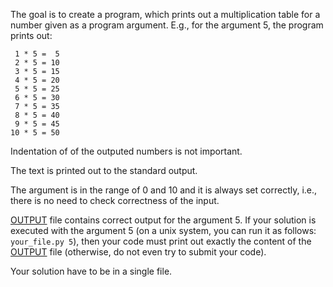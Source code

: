 The goal is to create a program, which prints out a multiplication table for a number given as a program argument. E.g., for the argument 5, the program prints out:

```
 1 * 5 =  5
 2 * 5 = 10
 3 * 5 = 15
 4 * 5 = 20
 5 * 5 = 25
 6 * 5 = 30
 7 * 5 = 35
 8 * 5 = 40
 9 * 5 = 45
10 * 5 = 50
```

Indentation of of the outputed numbers is not important.

The text is printed out to the standard output.

The argument is in the range of 0 and 10 and it is always set correctly, i.e., there is no need to check correctness of the input.

[OUTPUT](https://recodex.mff.cuni.cz/api/v1/uploaded-files/ebf25799-3387-11e9-b0fd-00505601122b/download) file contains correct output for the argument 5. If your solution is executed with the argument 5 (on a unix system, you can run it as follows: `your_file.py 5`), then your code must print out exactly the content of the [OUTPUT](https://recodex.mff.cuni.cz/api/v1/uploaded-files/ebf25799-3387-11e9-b0fd-00505601122b/download) file (otherwise, do not even try to submit your code).

Your solution have to be in a single file.